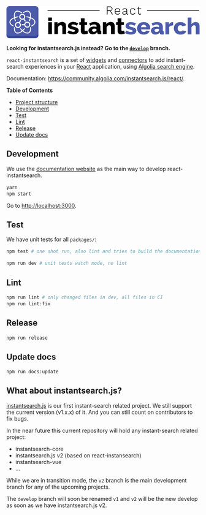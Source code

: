 [![react-instantsearch logo][readme-logo]][website-url]

**Looking for instantsearch.js instead? Go to the [`develop`][instantsearch.js-v1-github-url] branch.**

`react-instantsearch` is a set of [widgets][widgets-url] and [connectors][connectors-url] to add instant-search
experiences in your [React][react-url] application, using [Algolia search engine][algolia-url].

Documentation: <https://community.algolia.com/instantsearch.js/react/>.

<!-- START doctoc generated TOC please keep comment here to allow auto update -->
<!-- DON'T EDIT THIS SECTION, INSTEAD RE-RUN doctoc TO UPDATE -->
**Table of Contents**

- [Project structure](#project-structure)
- [Development](#development)
- [Test](#test)
- [Lint](#lint)
- [Release](#release)
- [Update docs](#update-docs)

<!-- END doctoc generated TOC please keep comment here to allow auto update -->

## Development

We use the [documentation website][website-url] as the main way to develop react-instantsearch.

```sh
yarn
npm start
```

Go to <http://localhost:3000>.

## Test

We have unit tests for all `packages/`:

```sh
npm test # one shot run, also lint and tries to build the documentation
```

```sh
npm run dev # unit tests watch mode, no lint
```

## Lint

```sh
npm run lint # only changed files in dev, all files in CI
npm run lint:fix
```

## Release

```sh
npm run release
```

## Update docs

```sh
npm run docs:update
```

## What about instantsearch.js?

[instantsearch.js][instantsearch.js-v1-github-url] is our first instant-search related project. We still support the current version (v1.x.x) of it. And you can still count on contributors to fix bugs.

In the near future this current repository will hold any instant-search related project:
- instantsearch-core
- instantsearch.js v2 (based on react-instansearch)
- instantsearch-vue
- …

While we are in transition mode, the `v2` branch is the main development branch for any of the upcoming projects.

The `develop` branch will soon be renamed `v1` and `v2` will be the new develop as soon as we have instantsearch.js v2.

[readme-logo]: ./docgen/readme-logo.png
[website-url]: https://community.algolia.com/instantsearch.js/react/
[algolia-url]: https://www.algolia.com/
[react-url]: https://facebook.github.io/react/
[widgets-url]: https://community.algolia.com/instantsearch.js/react/widgets/
[connectors-url]: https://community.algolia.com/instantsearch.js/react/widgets/connectors/
[instantsearch.js-v1-github-url]: https://github.com/algolia/instantsearch.js/tree/develop
